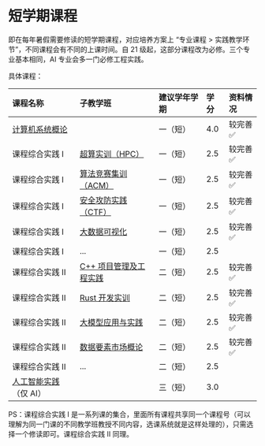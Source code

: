 # 短学期课程

即在每年暑假需要修读的短学期课程，对应培养方案上 “专业课程 > 实践教学环节”，不同课程会有不同的上课时间。自 21 级起，这部分课程改为必修。三个专业基本相同，AI 专业会多一门必修工程实践。

具体课程：

<style>
.md-typeset table:not([class]) th {
    min-width: 1em;
}
</style>

<div style="text-align: center" markdown="1">

|课程名称|子教学班|建议学年学期|学分|资料情况|
|:--|:--|:--|:--|:--|
|[计算机系统概论](ics/index.md)||一（短）|4.0|较完善✅|
|课程综合实践 Ⅰ|[超算实训（HPC）](hpc/index.md)|一（短）|2.5|较完善✅|
|课程综合实践 Ⅰ|[算法竞赛集训（ACM）](acm/index.md)|一（短）|2.5|较完善✅|
|课程综合实践 Ⅰ|[安全攻防实践（CTF）](ctf/index.md)|一（短）|2.5|较完善✅|
|课程综合实践 Ⅰ|[大数据可视化](data_visualization/index.md)|一（短）|2.5|较完善✅|
|课程综合实践 Ⅰ|...|一（短）|2.5||
|课程综合实践 Ⅱ|[C++ 项目管理及工程实践](cpp_project/index.md)|二（短）|2.5|较完善✅|
|课程综合实践 Ⅱ|[Rust 开发实训](rust/index.md)|二（短）|2.5|较完善✅|
|课程综合实践 Ⅱ|[大模型应用与实践](llm_practice/index.md)|二（短）|2.5|较完善✅|
|课程综合实践 Ⅱ|[数据要素市场概论](data_market/index.md)|二（短）|2.5|较完善✅|
|课程综合实践 Ⅱ|...|二（短）|2.5||
|[人工智能实践](ai_practice/index.md)（仅 AI）||三（短）|3.0||

</div>

PS：课程综合实践 Ⅰ 是一系列课的集合，里面所有课程共享同一个课程号（可以理解为同一门课的不同教学班教授不同内容，选课系统就是这样处理的），只需选择一个修读即可。课程综合实践 Ⅱ 同理。
